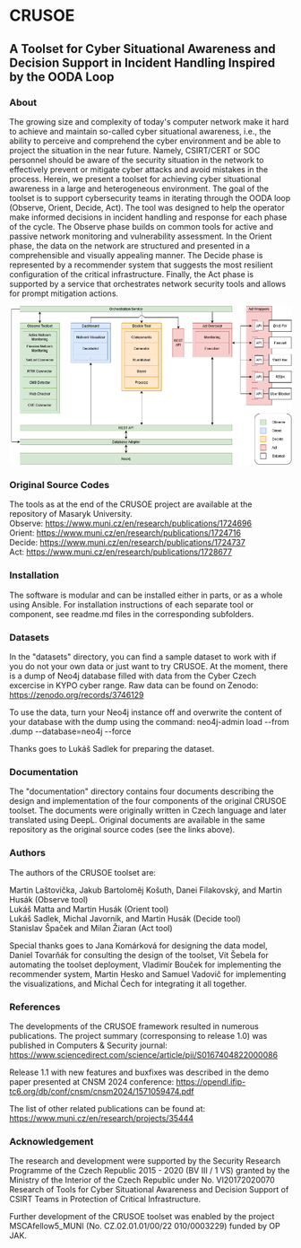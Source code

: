 # CRUSOE

## A Toolset for Cyber Situational Awareness and Decision Support in Incident Handling Inspired by the OODA Loop

### About

The growing size and complexity of today's computer network make it hard to achieve and maintain so-called cyber situational awareness, i.e., the ability to perceive and comprehend the cyber environment and be able to project the situation in the near future. Namely, CSIRT/CERT or SOC personnel should be aware of the security situation in the network to effectively prevent or mitigate cyber attacks and avoid mistakes in the process. Herein, we present a toolset for achieving cyber situational awareness in a large and heterogeneous environment. The goal of the toolset is to support cybersecurity teams in iterating through the OODA loop (Observe, Orient, Decide, Act). The tool was designed to help the operator make informed decisions in incident handling and response for each phase of the cycle. The Observe phase builds on common tools for active and passive network monitoring and vulnerability assessment. In the Orient phase, the data on the network are structured and presented in a comprehensible and visually appealing manner. The Decide phase is represented by a recommender system that suggests the most resilient configuration of the critical infrastructure. Finally, the Act phase is supported by a service that orchestrates network security tools and allows for prompt mitigation actions.

![Architecture of the CRUSOE Toolset](/crusoe-architecture.png "Architecture of the CRUSOE toolset")

### Original Source Codes

The tools as at the end of the CRUSOE project are available at the repository of Masaryk University.  
Observe: https://www.muni.cz/en/research/publications/1724696  
Orient: https://www.muni.cz/en/research/publications/1724716  
Decide: https://www.muni.cz/en/research/publications/1724737  
Act: https://www.muni.cz/en/research/publications/1728677  

### Installation

The software is modular and can be installed either in parts, or as a whole using Ansible. For installation instructions of each separate tool or component, see readme.md files in the corresponding subfolders.

### Datasets

In the "datasets" directory, you can find a sample dataset to work with if you do not your own data or just want to try CRUSOE. At the moment, there is a dump of Neo4j database filled with data from the Cyber Czech excercise in KYPO cyber range. Raw data can be found on Zenodo: https://zenodo.org/records/3746129

To use the data, turn your Neo4j instance off and overwrite the content of your database with the dump using the command: neo4j-admin load --from .dump --database=neo4j --force

Thanks goes to Lukáš Sadlek for preparing the dataset.

### Documentation

The "documentation" directory contains four documents describing the design and implementation of the four components of the original CRUSOE toolset. The documents were originally written in Czech language and later translated using DeepL. Original documents are available in the same repository as the original source codes (see the links above).

### Authors

The authors of the CRUSOE toolset are:

Martin Laštovička, Jakub Bartoloměj Košuth, Danei Filakovský, and Martin Husák (Observe tool)  
Lukáš Matta and Martin Husák (Orient tool)  
Lukáš Sadlek, Michal Javorník, and Martin Husák (Decide tool)  
Stanislav Špaček and Milan Žiaran (Act tool)

Special thanks goes to Jana Komárková for designing the data model, Daniel Tovarňák for consulting the design of the toolset, Vít Šebela for automating the toolset deployment, Vladimír Bouček for implementing the recommender system, Martin Hesko and Samuel Vadovič for implementing the visualizations, and Michal Čech for integrating it all together.

### References

The developments of the CRUSOE framework resulted in numerous publications. The project summary (corresponsing to release 1.0) was published in Computers & Security journal:
https://www.sciencedirect.com/science/article/pii/S0167404822000086

Release 1.1 with new features and buxfixes was described in the demo paper presented at CNSM 2024 conference:
https://opendl.ifip-tc6.org/db/conf/cnsm/cnsm2024/1571059474.pdf

The list of other related publications can be found at: https://www.muni.cz/en/research/projects/35444

### Acknowledgement

The research and development were supported by the Security Research Programme of the Czech Republic 2015 - 2020 (BV III / 1 VS) granted by the Ministry of the Interior of the Czech Republic under No. VI20172020070 Research of Tools for Cyber Situational Awareness and Decision Support of CSIRT Teams in Protection of Critical Infrastructure.

Further development of the CRUSOE toolset was enabled by the project MSCAfellow5_MUNI (No. CZ.02.01.01/00/22 010/0003229) funded by OP JAK.
